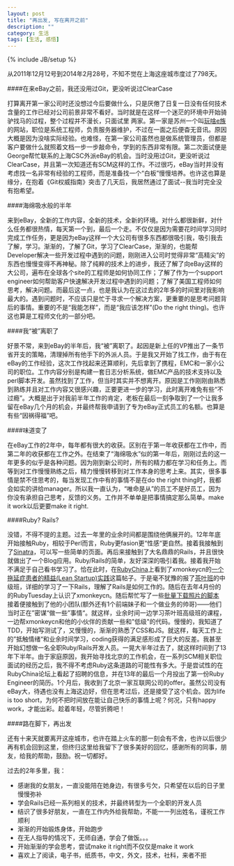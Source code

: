 ```yaml
---
layout: post
title: "再出发, 写在离开之前"
description: ""
category: 生活
tags: [生活, 感悟]
---
```

{% include JB/setup %}

从2011年12月12号到2014年2月28号，不知不觉在上海这座城市度过了798天。

####在来eBay之前，我还没用过Git，更没听说过ClearCase   

打算离开第一家公司时还没想过今后要做什么，只是厌倦了日复一日没有任何技术含量的工作已经对公司前景非常不看好。当时就是在这样一个迷茫的环境中开始骑驴找马的过程，整个过程并不漫长，只面试里 两家。第一家是苏州一个叫[玩啥e族](http://www.51wansha.com/)的网站，职位是系统工程师，负责服务器维护，不过在一面之后便杳无音讯。原因大概是因为没啥实际经验。也难怪，在第一家公司虽然也是做系统管理员，但都是客户要做什么就照着文档一步一步敲命令，学到的东西非常有限。第二次面试便是George帮忙联系的上海CSC外派eBay的机会。当时没用过Git，更没听说过ClearCase，并且第一次知道还有SCM这样的工作。不过很巧，eBay当时并没有考虑找一名非常有经验的工程师，而是准备找一个“白板”慢慢培养。也许这也算是缘分，在抱着《Git权威指南》突击了几天后，我居然通过了面试--我当时完全没有抱希望。

####海绵吸水般的半年

来到eBay，全新的工作内容，全新的技术，全新的环境。对什么都很新鲜，对什么任务都很热情，每天第一个到，最后一个走。不仅仅是因为需要花时间学习同时完成工作任务，更是因为eBay这样一个大公司有很多东西都很吸引我，吸引我去了解，学习。渐渐的，了解了Git，学习了ClearCase，渐渐的，也能帮Developer解决一些开发过程中遇到的问题，刚刚进入公司时觉得非常“高精尖”的东西也慢慢变得不再神秘。除了纯粹的技术上的进步，我还了解了向eBay这样的大公司，遍布在全球各个site的工程师是如何协同工作；了解了作为一个support engineer如何帮助客户快速解决开发过程中遇到的问题；了解了美国工程师如何思考，解决问题。而最后这一点，也是我认为在这过去的2年多的时间里对我影响最大的。遇到问题时，不应该只是忙于寻求一个解决方案，更重要的是思考问题背后的事情。重要的不是“我能怎样”，而是“我应该怎样”(Do the right thing)。也许这也算是工程师文化的一部分吧。

####我“被”离职了

好景不常，来到eBay的半年后，我“被”离职了。起因是新上任的VP推出了一条节省开支的策略，清理掉所有他手下的外派人员。于是我又开始了找工作，由于有在eBay的工作经验，这次工作找起来还算顺利，先后拿到了携程，EMC和一家小公司的职位。工作内容分别是构建一套日志分析系统，做EMC产品的技术支持以及perl脚本开发。虽然找到了工作，但当时其实并不想离开。原因是工作刚刚由熟悉到熟练并且对工作内容又很感兴趣，正要更进一步的学习，此时离开难免有些“不过瘾”。大概是出于对我前半年工作的肯定，老板在最后一刻争取到了一个让我多留在eBay几个月的机会，并最终帮我申请到了专为eBay正式员工的名额。也算是有些“因祸得福”吧。

####味道变了

在eBay工作的2年中，每年都有很大的收获。区别在于第一年收获都在工作中，而第二年的收获都在工作之外。在结束了“海绵吸水”似的第一年后，刚刚过去的这一年更多的似乎是各种问题。因为刚到新公司时，所有的精力都在学习和任务上。而等到对工作慢慢熟练之后，精力慢慢转移到对工作本身的思考上来。其实，很多事情是禁不住思考的，每当发现工作中有的事情不是在do the right thing时，我都会如实的讲给manager。所以我一直认为，“唯命是从”的员工不是好员工，因为你没有承担自己思考，反馈的义务。工作并不单单是把事情搞定那么简单。make it work以后更要make it right.

####Ruby? Rails?

没错，不得不提的主题。过去一年里的业余时间都是围绕他俩展开的。12年年底开始接触Ruby，相较于Perl而言，Ruby更fasion更“性感“更自然。接着我接触到了[Sinatra](http://www.sinatrarb.com/)，可以写一些简单的页面。再后来接触到了大名鼎鼎的Rails，并且很快就做出了一个Blog应用。Ruby/Rails的简单，友好深深的吸引着我。接着我开始不满足于自己看书学习了。恰在此时，在[RubyChina](http://ruby-china.org)上看到了xmonkeycn的[一个拖延症患者的精益(Lean Startup)实践](http://ruby-china.org/topics/9750)这篇帖子。于是毫不犹豫的报了[茶叶班](https://www.gotealeaf.com/)的中级班，详细的学习了一下Rails，理解了Rails是如何工作的。随后在去年4月份的的RubyTuesday上认识了xmonkeycn。随后帮忙写了一些[批量下载照片的脚本](https://github.com/loveky/photo_downloader) 接着便接触到了他的小团队(额外还有1个前端妹子和一个做业务的帅哥)——他们当时正在”密谋“做一些”事情“。就这样，业余时间一边学习茶叶班高级班的课程，一边帮xmonkeycn和他的小伙伴的贡献一些和"低级"的代码。慢慢的，我知道了TDD，开始写测试了，又慢慢的，渐渐的熟悉了CSS和JS。就这样，每天工作上的”抵触情绪“和业余时间学习，coding获得的满足感形成了巨大的反差。我甚至开始幻想做一名全职Ruby/Rails开发人员。一晃大半年过去了，就这样时间到了13年下半年。由于家庭原因，我开始寻找北京的工作机会，在一系列SCM相关职位面试的经历之后，我不得不考虑Ruby这条道路的可能性有多大。于是尝试性的在RubyChina论坛上看起了招聘的信息，并在13年的最后一个月投出了第一份Ruby Engineer的简历。1个月后，我收到了北京一家互联网公司的offer。虽然公司没有eBay大，待遇也没有上海这边好，但在思考过后，还是接受了这个机会。因为life is too short，为何不把时间放在能让自己快乐的事情上呢？何况，只有happy work，才能出彩。趁着年轻，尽管折腾吧！

####路在脚下，再出发

还有十来天就要离开这座城市，也许在踏上火车的那一刻会有不舍，也许以后很少再有机会回到这里，但终归这里给我留下了很多美好的回忆，感谢所有的同事，朋友，给我的帮助，鼓励。祝一切都好。


过去的2年多里，我：
- 感谢我的女朋友，一直没能陪在她身边，有很多亏欠，只希望在以后的日子里慢慢弥补
- 学会Rails已经一系列相关的技术，并最终转型为一个全职的开发人员
- 结识了很多好朋友，一直在工作内外给我帮助，不能一一列出姓名，谨祝工作顺利
- 渐渐的开始锻炼身体，开始跑步
- 在无人指导的情况下，无师自通，学会了做饭。。。
- 开始渐渐的学会思考，尝试make it right而不仅仅是make it work
- 喜欢上了阅读，电子书，纸质书，中文，外文，技术，社科，来者不拒